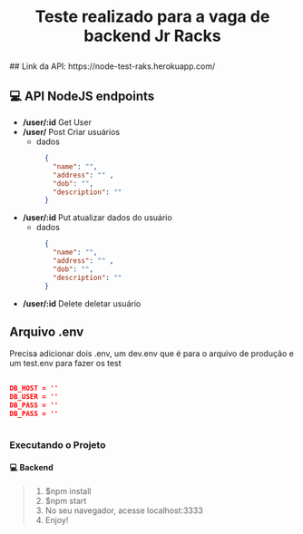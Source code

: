 
<h1 align="center">

Teste realizado para a vaga de backend Jr Racks

</h1>
## Link da API: https://node-test-raks.herokuapp.com/

## **:computer: API NodeJS endpoints**

  - **/user/:id** Get User
  - **/user/** Post Criar usuários
    - dados
      ```json
        {
          "name": "",
          "address": "" ,
          "dob": "",
          "description": ""
        }
      ```
  - **/user/:id** Put atualizar dados do usuário
    - dados
      ```json
        {
          "name": "",
          "address": "" ,
          "dob": "",
          "description": ""
        }
      ```
  - **/user/:id** Delete deletar usuário

## Arquivo .env
Precisa adicionar dois .env, um dev.env que é para o arquivo de produção e um test.env
para fazer os test


```json
 
DB_HOST = ''
DB_USER = ''
DB_PASS = ''
DB_PASS = ''
 
```
### **Executando o Projeto**

#### **:computer: Backend**
> 1. $npm install
> 2. $npm start
> 3. No seu navegador, acesse localhost:3333
> 4. Enjoy!


<!-- Website Links -->

[shawee_site]: https://shawee.io/pt/

<!-- Badges -->

[github_issues_badge]: https://img.shields.io/github/issues/x0n4d0/ecoleta?color=green

[repository_license_badge]: https://img.shields.io/github/license/x0n4d0/ecoleta

[node_version_badge]: https://img.shields.io/badge/node-12.17.0-green

[npm_version_badge]: https://img.shields.io/badge/npm-6.14.4-red

[web_react_badge]: https://img.shields.io/badge/web-react-blue

[mobile_react-native_badge]: https://img.shields.io/badge/mobile-react%20native-blueviolet

[server_nodejs_badge]: https://img.shields.io/badge/server-nodejs-important

<!-- Techs -->

[react]: https://reactjs.org/

[typescript]: https://www.typescriptlang.org/

[node]: https://nodejs.org/en/

[leaflet]: https://react-leaflet.js.org/en/

[ibge_api]: https://servicodados.ibge.gov.br/api/docs/localidades?versao=1

[ibge_api_ufs]: https://servicodados.ibge.gov.br/api/docs/localidades?versao=1#api-UFs-estadosGet

[ibge_api_municipios]: https://servicodados.ibge.gov.br/api/docs/localidades?versao=1#api-Municipios-estadosUFMunicipiosGet

[vscode]: https://code.visualstudio.com/

[react_native]: http://www.reactnative.com/

[stackedit]: https://stackedit.io

[vscode_sqlite_extension]: https://marketplace.visualstudio.com/items?itemName=alexcvzz.vscode-sqlite

[markdown_emoji]: https://gist.github.com/rxaviers/7360908

[commitlint]: https://github.com/conventional-changelog/commitlint

[express]: https://expressjs.com/

[cors]: https://expressjs.com/en/resources/middleware/cors.html

[knex]: http://knexjs.org/

[sqlite3]: https://github.com/mapbox/node-sqlite3

[tsnode]: https://github.com/TypeStrong/ts-node

[feather_icons]: https://feathericons.com/

[insomnia]: https://insomnia.rest/

[react_leaflet]: https://react-leaflet.js.org/

[react_router_dom]: https://github.com/ReactTraining/react-router/tree/master/packages/react-router-dom

[react_icons]: https://react-icons.github.io/react-icons/

[axios]: https://github.com/axios/axios

